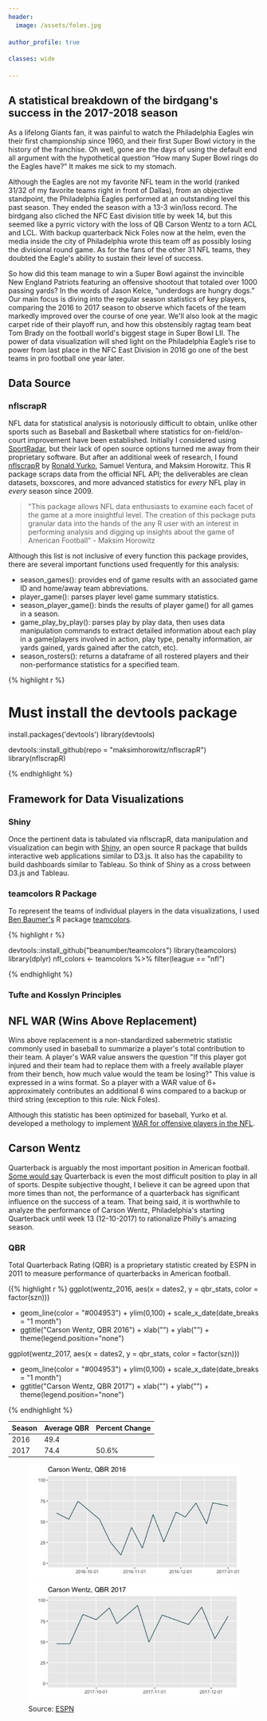 ```yaml
---
header:
  image: /assets/foles.jpg

author_profile: true

classes: wide

---
```


## A statistical breakdown of the birdgang's success in the 2017-2018 season

As a lifelong Giants fan, it was painful to watch the Philadelphia Eagles win their first championship 
since 1960, and their first Super Bowl victory in the history of the franchise. Oh well, gone are the days of using the default end all argument with the hypothetical question “How many Super Bowl rings do the Eagles have?” It makes me sick to my stomach.

Although the Eagles are not my favorite NFL team in the world (ranked 31/32 of my favorite teams right in front of Dallas), from an objective standpoint, the Philadelphia Eagles performed at an outstanding level this past season. They ended the season with a 13-3 win/loss record. The birdgang also cliched the NFC East division title by week 14, but this seemed like a pyrric victory with the loss of QB Carson Wentz to a torn ACL and LCL. With backup quarterback Nick Foles now at the helm, even the media inside the city of Philadelphia wrote this team off as possibly losing the divisional round game. As for the fans of the other 31 NFL teams, they doubted the Eagle's ability to sustain their level of success.

So how did this team manage to win a Super Bowl against the invincible New England Patriots featuring an offensive shootout that totaled over 1000 passing yards? In the words of Jason Kelce, 
“underdogs are hungry dogs.” Our main focus is diving into the regular season statistics of key players, comparing the 2016 to 2017 season to observe which facets of the team markedly improved over the course of one year. We'll also look at the magic carpet ride of their playoff run, and how this obstensibly ragtag team beat Tom Brady on the football world's biggest stage in Super Bowl LII. The power of data visualization will shed light on the Philadelphia Eagle’s rise to power from last place in the NFC East Division in 2016 go one of the best teams in pro football one year later.

## Data Source

### nflscrapR

NFL data for statistical analysis is notoriously difficult to obtain, unlike other sports such as Baseball and Basketball where statistics for on-field/on-court improvement have been established. Initially I considered using [SportRadar](https://www.sportradar.com/choose_region/), but their lack of open source options turned me away from their proprietary software. But after an additional week of research, I found [nflscrapR](https://github.com/maksimhorowitz/nflscrapR) by [Ronald Yurko](https://twitter.com/Stat_Ron), Samuel Ventura, and Maksim Horowitz. This R package scraps data from the official NFL API; the deliverables are clean datasets, boxscores, and more advanced statistics for _every_ NFL play in _every_ season since 2009. 

>"This package allows NFL data enthusiasts to examine each facet of the game at a more insightful level. The creation of this package puts granular data into the hands of the any R user with an interest in performing analysis and digging up insights about the game of American Football" - Maksim Horowitz

Although this list is not inclusive of every function this package provides, there are several important functions used frequently for this analysis: 
- season_games(): provides end of game results with an associated game ID and home/away team abbreviations. 
- player_game(): parses player level game summary statistics. 
- season_player_game(): binds the results of player game() for all games in a season.
- game_play_by_play(): parses play by play data, then uses data manipulation commands to extract detailed information about each play in a game(players involved in action, play type, penalty information, air yards gained, yards gained after the catch, etc).
- season_rosters(): returns a dataframe of all rostered players and their non-performance statistics for a specified team. 

{% highlight r %}

# Must install the devtools package
install.packages('devtools')
library(devtools)

devtools::install_github(repo = "maksimhorowitz/nflscrapR")
library(nflscrapR)

{% endhighlight %}


## Framework for Data Visualizations

### Shiny

Once the pertinent data is tabulated via nflscrapR, data manipulation and visualization can begin with [Shiny](http://shiny.rstudio.com), an open source R package that builds interactive web applications similar to D3.js. It also has the capability to build dashboards similar to Tableau. So think of Shiny as a cross between D3.js and Tableau. 

### teamcolors R Package

To represent the teams of individual players in the data visualizations, I used [Ben Baumer's](https://github.com/beanumber?page=1&tab=repositories) R package [teamcolors](https://github.com/beanumber/teamcolors).

{% highlight r %}

devtools::install_github("beanumber/teamcolors")
library(teamcolors)
library(dplyr)
nfl_colors <- teamcolors %>% filter(league == "nfl")

{% endhighlight %}

### Tufte and Kosslyn Principles 



## NFL WAR (Wins Above Replacement) 

Wins above replacement is a non-standardized sabermetric statistic commonly used in baseball to summarize a player's total contribution to their team. A player's WAR value answers the question "If this player got injured and their team had to replace them with a freely available player from their bench, how much value would the team be losing?" This value is expressed in a wins format. So a player with a WAR value of 6+ approximately contributes an additional 6 wins compared to a backup or third string (exception to this rule: Nick Foles). 

Although this statistic has been optimized for baseball, Yurko et al. developed a methology to implement [WAR for offensive players in the NFL](https://arxiv.org/abs/1802.00998). 


## Carson Wentz

Quarterback is arguably the most important position in American football. [Some would say](https://twitter.com/undisputed/status/806275534418153473) Quarterback is even the most difficult position to play in all of sports. Despite subjective thought, I believe it can be agreed upon that more times than not, the performance of a quarterback has significant influence on the success of a team. That being said, it is worthwhile to analyze the performance of Carson Wentz, Philadelphia's starting Quarterback until week 13 (12-10-2017) to rationalize Philly's amazing season. 

### QBR

Total Quarterback Rating (QBR) is a proprietary statistic created by ESPN in 2011 to measure performance of quarterbacks in American football. 

({% highlight r %}
ggplot(wentz_2016, aes(x = dates2, y = qbr_stats, color = factor(szn))) 
+ geom_line(color = "#004953") + ylim(0,100) + scale_x_date(date_breaks = "1 month") 
+ ggtitle("Carson Wentz, QBR 2016") + xlab("") + ylab("") + theme(legend.position="none")

ggplot(wentz_2017, aes(x = dates2, y = qbr_stats, color = factor(szn))) 
+ geom_line(color = "#004953") + ylim(0,100) + scale_x_date(date_breaks = "1 month") 
+ ggtitle("Carson Wentz, QBR 2017") + xlab("") + ylab("") + theme(legend.position="none")

{% endhighlight %}

| Season  | Average QBR | Percent Change |
|  ---    |   ---       |      ---       |
| 2016    | 49.4        |                |
| 2017    | 74.4        |      50.6%     |

<figure class="half">
    <img src="/assets/2018-03-14-How-the-Philadelphia-Eagles-Won-Super-Bowl-52/wentz_qbr_2016_02.jpeg" >
    <img src="/assets/2018-03-14-How-the-Philadelphia-Eagles-Won-Super-Bowl-52/wentz_qbr_2017.jpeg" >
    <figcaption> Source: <a href = "http://www.espn.com/nfl/player/gamelog/_/id/2573079/carson-wentz">ESPN</a></figcaption>
</figure>




